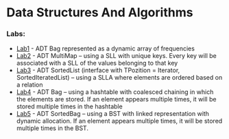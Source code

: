 
# Data Structures And Algorithms

### Labs:
 - [Lab1](https://github.com/razvanpetruta/UniversityProjects/tree/main/Year_1/Semester_2/Data_Structures_And_Algorithms/Lab1_ADT_Bag) - ADT Bag represented as a dynamic array of frequencies
 - [Lab2](https://github.com/razvanpetruta/UniversityProjects/tree/main/Year_1/Semester_2/Data_Structures_And_Algorithms/Lab2_ADT_Multimap) - ADT MultiMap – using a SLL with unique keys. Every key will be associated with a SLL of the values belonging to that key
 - [Lab3](https://github.com/razvanpetruta/UniversityProjects/tree/main/Year_1/Semester_2/Data_Structures_And_Algorithms/Lab3_ADT_SortedList) - ADT SortedList (interface with TPozition = Iterator, SortedIteratedList) – using a SLLA where elements are ordered based on a relation
 - [Lab4](https://github.com/razvanpetruta/UniversityProjects/tree/main/Year_1/Semester_2/Data_Structures_And_Algorithms/Lab4_ADT_Bag) - ADT Bag – using a hashtable with coalesced chaining in which the elements are stored. If an element appears multiple times, it will be stored multiple times in the hashtable
 - [Lab5](https://github.com/razvanpetruta/UniversityProjects/tree/main/Year_1/Semester_2/Data_Structures_And_Algorithms/Lab5_ADT_SortedBag) - ADT SortedBag – using a BST with linked representation with dynamic allocation. If an element appears multiple times, it will be stored multiple times in the BST.